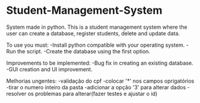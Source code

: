 # Student-Management-System
System made in python.
This is a student management system where the user can create a database, register students, delete and update data.

To use you must:
 -Install python compatible with your operating system.
 -Run the script.
 -Create the database using the first option.

Improvements to be implemented:
 -Bug fix in creating an existing database.
 -GUI creation and UI improvement.

 Melhorias ungentes:
  -validação do cpf
  -colocar '*' nos campos oprigatórios
  -tirar o numero inteiro da pasta
  -adicionar a opção '3' para alterar dados
  -resolver os problemas para alterar(fazer testes e ajustar o id)